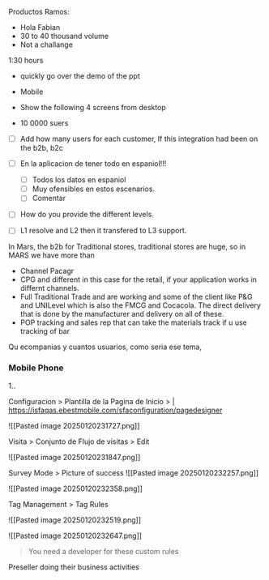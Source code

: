 Productos Ramos:
- Hola Fabian
- 30 to 40 thousand volume
- Not a challange 



1:30 hours
-  quickly go over the demo of the ppt
- Mobile
- Show the following 4 screens from desktop

- 10 0000 suers

- [ ] Add how many users for each customer, If this integration had been on the b2b, b2c
- [ ] En la aplicacion de tener todo en espaniol!!!
	- [ ] Todos los datos en espaniol
	- [ ] Muy ofensibles en estos escenarios.
	- [ ] Comentar
- [ ] How do you provide the different levels.
- [ ] L1 resolve and L2 then it transfered to L3 support. 



In Mars, the b2b for Traditional stores, traditional stores are huge, so in MARS we have more than 
- Channel Pacagr 
- CPG and different in this case for the retail, if your application works in differnt channels. 
- Full Traditional Trade and are working and some of the client like P&G and UNILevel which is also the FMCG and Cocacola. The direct delivery that is done by the manufacturer and delivery on all of these. 
- POP tracking and sales rep that can take the materials track if u use tracking of bar


Qu ecompanias y cuantos usuarios, como seria ese tema,

### Mobile Phone

1..


Configuracion > Plantilla de la Pagina de Inicio > |
https://isfaqas.ebestmobile.com/sfaconfiguration/pagedesigner


![[Pasted image 20250120231727.png]]

Visita > Conjunto de Flujo de visitas > Edit

![[Pasted image 20250120231847.png]]


Survey Mode > Picture of success
![[Pasted image 20250120232257.png]]



![[Pasted image 20250120232358.png]]


Tag Management > Tag Rules

![[Pasted image 20250120232519.png]]

![[Pasted image 20250120232647.png]]

> You need a developer for these custom rules



Preseller doing their business activities
